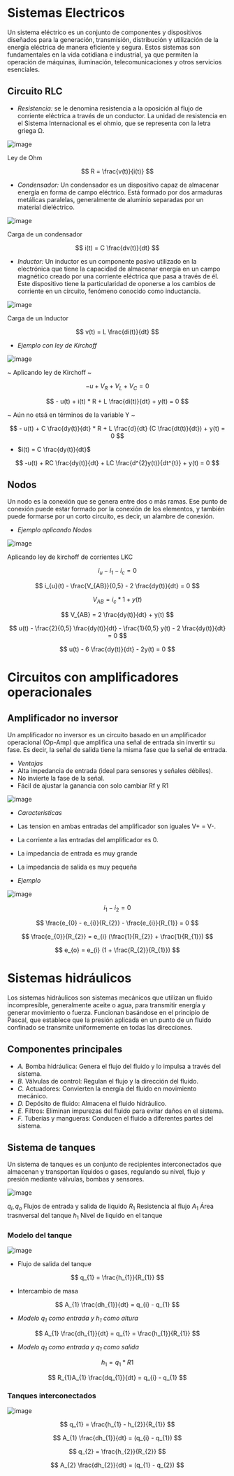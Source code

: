 # Sistemas Electricos

Un sistema eléctrico es un conjunto de componentes y dispositivos diseñados para la generación, transmisión, distribución y utilización de la energía eléctrica de manera eficiente y segura. Estos sistemas son fundamentales en la vida cotidiana e industrial, ya que permiten la operación de máquinas, iluminación, telecomunicaciones y otros servicios esenciales.

## Circuito RLC

- *Resistencia:* se le denomina resistencia a la oposición al flujo de corriente eléctrica a través de un conductor. La unidad de resistencia en el Sistema Internacional es el ohmio, que se representa con la letra griega Ω.

![image](https://github.com/user-attachments/assets/5aa07a3d-6455-4dfb-8036-21d9370bd5bc)

Ley de Ohm

$$ R = \frac{v(t)}{i(t)} $$

- *Condensador:* Un condensador es un dispositivo capaz de almacenar energía en forma de campo eléctrico. Está formado por dos armaduras metálicas paralelas, generalmente de aluminio separadas por un material dieléctrico.

![image](https://github.com/user-attachments/assets/780cec15-5602-4c4a-a00f-fb38ba603d00)

Carga de un condensador

$$ i(t) = C \frac{dv(t)}{dt} $$

- *Inductor:* Un inductor es un componente pasivo utilizado en la electrónica que tiene la capacidad de almacenar energía en un campo magnético creado por una corriente eléctrica que pasa a través de él. Este dispositivo tiene la particularidad de oponerse a los cambios de corriente en un circuito, fenómeno conocido como inductancia.

![image](https://github.com/user-attachments/assets/08798599-866f-4d92-92d6-d28b880ef77a)

Carga de un Inductor

$$ v(t) = L \frac{di(t)}{dt} $$

- *Ejemplo con ley de Kirchoff*

![image](https://github.com/user-attachments/assets/fec43beb-dfe9-41d8-a6ae-eb1c5e5246e0)

~ Aplicando ley de Kirchoff ~

$$ - u + V_{R} + V_{L} + V_{C} = 0 $$

$$ - u(t) + i(t) * R + L \frac{di(t)}{dt} + y(t) = 0 $$

~ Aún no etsá en términos de la variable Y ~

$$ - u(t) + C \frac{dy(t)}{dt} * R + L \frac{d}{dt} (C \frac{dt(t)}{dt}) + y(t) = 0 $$

- $i(t) = C \frac{dy(t)}{dt}$

$$ -u(t) + RC \frac{dy(t)}{dt} + LC \frac{d^{2}y(t)}{dt^{t}} + y(t) = 0 $$

## Nodos

Un nodo es la conexión que se genera entre dos o más ramas. Ese punto de conexión puede estar formado por la conexión de los elementos, y también puede formarse por un corto circuito, es decir, un alambre de conexión.

- *Ejemplo aplicando Nodos*

![image](https://github.com/user-attachments/assets/2c34be11-285b-4d22-aacc-0e2c4e6e47d9)

Aplicando ley de kirchoff de corrientes LKC

$$ i_{u} - i_{1} - i_{c} = 0 $$

$$ i_{u}(t) - \frac{V_{AB}}{0,5} - 2 \frac{dy(t)}{dt} = 0 $$

$$ V_{AB} = i_{c} * 1 + y(t) $$

$$ V_{AB} = 2 \frac{dy(t)}{dt} + y(t) $$

$$ u(t) - \frac{2}{0,5} \frac{dy(t)}{dt} - \frac{1}{0,5} y(t) - 2 \frac{dy(t)}{dt} = 0 $$

$$ u(t) - 6 \frac{dy(t)}{dt} - 2y(t) = 0 $$


# Circuitos con amplificadores operacionales

## Amplificador no inversor

Un amplificador no inversor es un circuito basado en un amplificador operacional (Op-Amp) que amplifica una señal de entrada sin invertir su fase. Es decir, la señal de salida tiene la misma fase que la señal de entrada.

- *Ventajas*
- Alta impedancia de entrada (ideal para sensores y señales débiles).
- No invierte la fase de la señal.
- Fácil de ajustar la ganancia con solo cambiar Rf y R1

![image](https://github.com/user-attachments/assets/4f6dc34c-3853-4849-b80d-53a325dee49f)

- *Caracteristicas*
- Las tension en ambas entradas del amplificador son iguales V+ = V-.
- La corriente a las entradas del amplificador es 0.
- La impedancia de entrada es muy grande
- La impedancia de salida es muy pequeña

- *Ejemplo*

![image](https://github.com/user-attachments/assets/ba8a06fd-949c-408d-970e-39d30e650549)

$$ i_{1} - i_{2} = 0 $$

$$ \frac{e_{0} - e_{i}}{R_{2}} - \frac{e_{i}}{R_{1}} = 0 $$

$$ \frac{e_{0}}{R_{2}} = e_{i} (\frac{1}{R_{2}} + \frac{1}{R_{1}}) $$

$$ e_{o} = e_{i} (1 + \frac{R_{2}}{R_{1}}) $$

# Sistemas hidráulicos

Los sistemas hidráulicos son sistemas mecánicos que utilizan un fluido incompresible, generalmente aceite o agua, para transmitir energía y generar movimiento o fuerza. Funcionan basándose en el principio de Pascal, que establece que la presión aplicada en un punto de un fluido confinado se transmite uniformemente en todas las direcciones.

## Componentes principales

- *A.* Bomba hidráulica: Genera el flujo del fluido y lo impulsa a través del sistema.
- *B.* Válvulas de control: Regulan el flujo y la dirección del fluido.
- *C.* Actuadores: Convierten la energía del fluido en movimiento mecánico.
- *D.* Depósito de fluido: Almacena el fluido hidráulico.
- *E.* Filtros: Eliminan impurezas del fluido para evitar daños en el sistema.
- *F.* Tuberías y mangueras: Conducen el fluido a diferentes partes del sistema.

## Sistema de tanques

Un sistema de tanques es un conjunto de recipientes interconectados que almacenan y transportan líquidos o gases, regulando su nivel, flujo y presión mediante válvulas, bombas y sensores.

![image](https://github.com/user-attachments/assets/447a5fd4-ac92-432c-af98-4fdb27319b50)

$q_{i} , q_{o}$ Flujos de entrada y salida de liquido
$R_{1}$ Resistencia al flujo
$A_{1}$ Área trasnversal del tanque 
$h_{1}$ Nivel de liquido en el tanque

### Modelo del tanque

![image](https://github.com/user-attachments/assets/447a5fd4-ac92-432c-af98-4fdb27319b50)

- Flujo de salida del tanque

$$ q_{1} = \frac{h_{1}}{R_{1}} $$

- Intercambio de masa

$$ A_{1} \frac{dh_{1}}{dt} = q_{i} - q_{1} $$

- *Modelo $q_{1}$ como entrada y $h_{1}$ como altura*

$$ A_{1} \frac{dh_{1}}{dt} = q_{1} = \frac{h_{1}}{R_{1}} $$

- *Modelo $q_{1}$ como entrada y $q_{1}$ como salida*

$$ h_{1} = q_{1} * R1 $$

$$ R_{1}A_{1} \frac{dq_{1}}{dt} = q_{i} - q_{1} $$

### Tanques interconectados

![image](https://github.com/user-attachments/assets/f61eb1bb-8a66-4e63-a595-ecbc49f58765)

$$ q_{1} = \frac{h_{1} - h_{2}}{R_{1}} $$

$$ A_{1} \frac{dh_{1}}{dt} = (q_{i} - q_{1}) $$

$$ q_{2} = \frac{h_{2}}{R_{2}} $$

$$ A_{2} \frac{dh_{2}}{dt} = (q_{1} - q_{2}) $$
